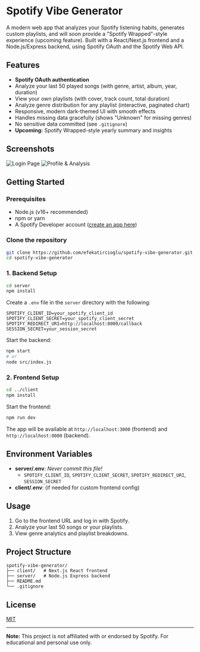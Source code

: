 # Spotify Vibe Generator

A modern web app that analyzes your Spotify listening habits, generates custom playlists, and will soon provide a "Spotify Wrapped"-style experience (upcoming feature). Built with a React/Next.js frontend and a Node.js/Express backend, using Spotify OAuth and the Spotify Web API.

## Features

- **Spotify OAuth authentication**
- Analyze your last 50 played songs (with genre, artist, album, year, duration)
- View your own playlists (with cover, track count, total duration)
- Analyze genre distribution for any playlist (interactive, paginated chart)
- Responsive, modern dark-themed UI with smooth effects
- Handles missing data gracefully (shows "Unknown" for missing genres)
- No sensitive data committed (see `.gitignore`)
- **Upcoming:** Spotify Wrapped-style yearly summary and insights

## Screenshots

![Login Page](docs/login.png)
![Profile & Analysis](docs/profile.png)

## Getting Started

### Prerequisites
- Node.js (v16+ recommended)
- npm or yarn
- A Spotify Developer account ([create an app here](https://developer.spotify.com/dashboard/applications))

### Clone the repository
```bash
git clone https://github.com/efekatircioglu/spotify-vibe-generator.git
cd spotify-vibe-generator
```

### 1. Backend Setup

```bash
cd server
npm install
```

Create a `.env` file in the `server` directory with the following:
```env
SPOTIFY_CLIENT_ID=your_spotify_client_id
SPOTIFY_CLIENT_SECRET=your_spotify_client_secret
SPOTIFY_REDIRECT_URI=http://localhost:8000/callback
SESSION_SECRET=your_session_secret
```

Start the backend:
```bash
npm start
# or
node src/index.js
```

### 2. Frontend Setup

```bash
cd ../client
npm install
```

Start the frontend:
```bash
npm run dev
```

The app will be available at `http://localhost:3000` (frontend) and `http://localhost:8000` (backend).

## Environment Variables
- **server/.env**: _Never commit this file!_
  - `SPOTIFY_CLIENT_ID`, `SPOTIFY_CLIENT_SECRET`, `SPOTIFY_REDIRECT_URI`, `SESSION_SECRET`
- **client/.env**: (if needed for custom frontend config)

## Usage
1. Go to the frontend URL and log in with Spotify.
2. Analyze your last 50 songs or your playlists.
3. View genre analytics and playlist breakdowns.

## Project Structure
```
spotify-vibe-generator/
├── client/   # Next.js React frontend
├── server/   # Node.js Express backend
├── README.md
└── .gitignore
```

## License
[MIT](LICENSE)

---

**Note:** This project is not affiliated with or endorsed by Spotify. For educational and personal use only.
